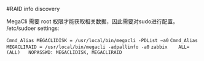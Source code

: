 #RAID info discovery

MegaCli 需要 root 权限才能获取相关数据，因此需要对sudo进行配置。
 /etc/sudoer settings:
 
 `Cmnd_Alias MEGACLIDISK = /usr/local/bin/megacli -PDList –a0`
 `Cmnd_Alias MEGACLIRAID = /usr/local/bin/megacli -adpallinfo -a0`
 `zabbix    ALL=(ALL)   NOPASSWD: MEGACLIDISK, MEGACLIRAID`
